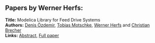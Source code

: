<h2>Papers by Werner Herfs:</h2>
<p>
<b>Title:</b> Modelica Library for Feed Drive Systems<br />
<b>Authors:</b> <a href="../authors/author_226.html">Denis Özdemir</a>, <a href="../authors/author_205.html">Tobias Motschke</a>, <a href="../authors/author_132.html">Werner Herfs</a> and <a href="../authors/author_40.html">Christian Brecher</a><br />
<b>Links:</b> <a href="../abstracts/abstract_12.pdf">Abstract</a>, <a href="../submissions/ecp15118117_OzdemirMotschkeHerfsBrecher.pdf">Full paper</a>
</p>